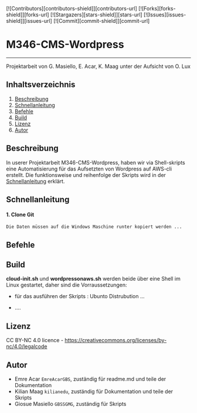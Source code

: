 [![Contributors][contributors-shield]][contributors-url]
[![Forks][forks-shield]][forks-url]
[![Stargazers][stars-shield]][stars-url]
[![Issues][issues-shield]][issues-url]
[![Commit][commit-shield]][commit-url]

# M346-CMS-Wordpress

---

Projektarbeit von G. Masiello, E. Acar, K. Maag unter der Aufsicht von O. Lux


## Inhaltsverzeichnis
1. [Beschreibung](#beschreibung)
2. [Schnellanleitung](#schnellanleitung)
3. [Befehle](#befehle)
4. [Build](#build)
5. [Lizenz](#lizenz)
6. [Autor](#autor) 


## Beschreibung
In userer Projektarbeit M346-CMS-Wordpress, haben wir via Shell-skripts eine Automatisierung für das Aufsetzten von Wordpress auf AWS-cli erstellt. Die funktionsweise und reihenfolge der Skripts wird in der [Schnellanleitung](#schnellanleitung) erklärt.



## Schnellanleitung


#### 1. Clone Git 
```
Die Daten müssen auf die Windows Maschine runter kopiert werden ...
```

## Befehle





## Build


**cloud-init.sh** und **wordpressonaws.sh** werden beide über eine Shell im Linux gestartet, daher sind die Vorraussetzungen:

* für das ausführen der Skripts : Ubunto Distrubution ...

* ....




## Lizenz
CC BY-NC 4.0 licence - https://creativecommons.org/licenses/by-nc/4.0/legalcode




## Autor
* Emre Acar `EmreAcarGBS`, zuständig für readme.md und teile der Dokumentation
* Kilian Maag `kilianedu`, zuständig für Dokumentation und teile der Skripts
* Giosue Masiello `GBSSGMG`, zuständig für Skripts

